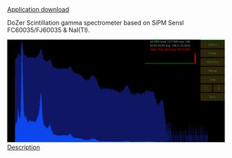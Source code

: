 <!DOCTYPE html>
<html lang="en" data-color-mode="auto" data-light-theme="light" data-dark-theme="dark">
  <head>
    <meta charset="utf-8">
  </head>
    <body class="logged-in env-production page-responsive page-blob" style="word-wrap: break-word;">
      <a href="https://play.google.com/store/apps/details?id=ru.starline.dozer" rel="nofollow">Application download</a>
      <p> DoZer Scintillation gamma spectrometer based on SiPM Sensl FC60035/FJ60035 & NaI(Tl).</p>
      <a href="https://github.com/Maniak003/DoZer/wiki/Description" rel="nofollow">
        <img src="https://github.com/Maniak003/DoZer/blob/main/picture/Screenshot_20210717-224149.png" alt="Th-232" style="max-width: 100%;">
      </a>
      <a href="https://github.com/Maniak003/DoZer/wiki/Description" rel="nofollow">Description</a>
    </body>
</html>
